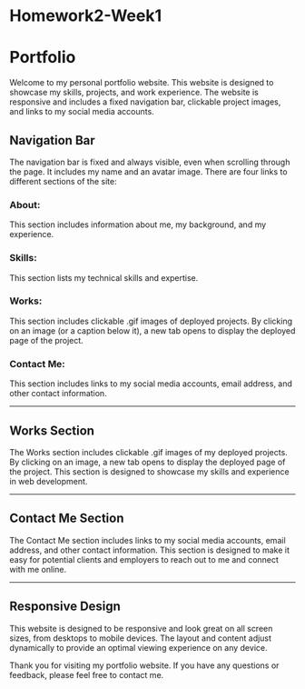 # Homework2-Week1

# Portfolio

Welcome to my personal portfolio website. This website is designed to showcase my skills, projects, and work experience. The website is responsive and includes a fixed navigation bar, clickable project images, and links to my social media accounts.

## Navigation Bar

The navigation bar is fixed and always visible, even when scrolling through the page. It includes my name and an avatar image. There are four links to different sections of the site:

### About:

This section includes information about me, my background, and my experience.

### Skills:

This section lists my technical skills and expertise.

### Works:

This section includes clickable .gif images of deployed projects. By clicking on an image (or a caption below it), a new tab opens to display the deployed page of the project.

### Contact Me:

This section includes links to my social media accounts, email address, and other contact information.

---

## Works Section

The Works section includes clickable .gif images of my deployed projects. By clicking on an image, a new tab opens to display the deployed page of the project. This section is designed to showcase my skills and experience in web development.

---

## Contact Me Section

The Contact Me section includes links to my social media accounts, email address, and other contact information. This section is designed to make it easy for potential clients and employers to reach out to me and connect with me online.

---

## Responsive Design

This website is designed to be responsive and look great on all screen sizes, from desktops to mobile devices. The layout and content adjust dynamically to provide an optimal viewing experience on any device.

Thank you for visiting my portfolio website. If you have any questions or feedback, please feel free to contact me.
